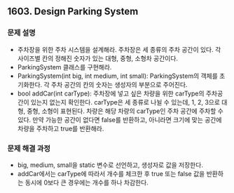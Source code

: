 ## 1603. Design Parking System
### 문제 설명
- 주차장을 위한 주차 시스템을 설계해라. 주차장은 세 종류의 주차 공간이 있다. 각 사이즈별 칸의 정해진 숫자가 있는 대형, 중형, 소형차 공간이다.
- ParkingSystem 클래스를 구현해라.
- ParkingSystem(int big, int medium, int small): ParkingSystem의 객체를 초기화한다. 각 주차 공간의 칸의 숫자는 생성자의 부분으로 주어진다.
- bool addCar(int carType): 주차장에 넣고 싶은 차량을 위한 carType의 주차공간이 있는지 없는지 확인한다. carType은 세 종류로 나뉠 수 있는데, 1, 2, 3으로 대형, 중형, 소형이 표현된다. 차량은 해당 차량의 carType인 주차 공간에 주차할 수 있다. 만약 가능한 공간이 없다면 false를 반환하고, 아니라면 크기에 맞는 공간에 차량을 주차하고 true를 반환해라.
​
### 문제 해결 과정
- big, medium, small을 static 변수로 선언하고, 생성자로 값을 저장한다.
- addCar에서는 carType에 따라서 개수를 체크한 후 true 또는 false 값을 반환하는 동시에 0보다 큰 경우에는 개수를 하나 차감한다.